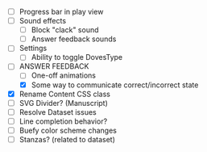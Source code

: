 - [ ] Progress bar in play view
- [ ] Sound effects
    - [ ] Block "clack" sound
    - [ ] Answer feedback sounds
- [ ] Settings
    - [ ] Ability to toggle DovesType
- [ ] ANSWER FEEDBACK
    - [ ] One-off animations
    - [x] Some way to communicate correct/incorrect state
- [x] Rename Content CSS class
- [ ] SVG Divider? (Manuscript)
- [ ] Resolve Dataset issues
- [ ] Line completion behavior?
- [ ] Buefy color scheme changes
- [ ] Stanzas? (related to dataset)